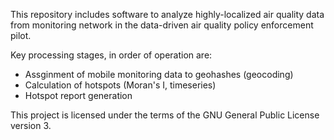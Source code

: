 This repository includes software to analyze highly-localized air quality data from monitoring network in the data-driven air quality policy enforcement pilot.

Key processing stages, in order of operation are:

- Assginment of mobile monitoring data to geohashes (geocoding)
- Calculation of hotspots (Moran's I, timeseries)
- Hotspot report generation

This project is licensed under the terms of the GNU General Public License version 3.
